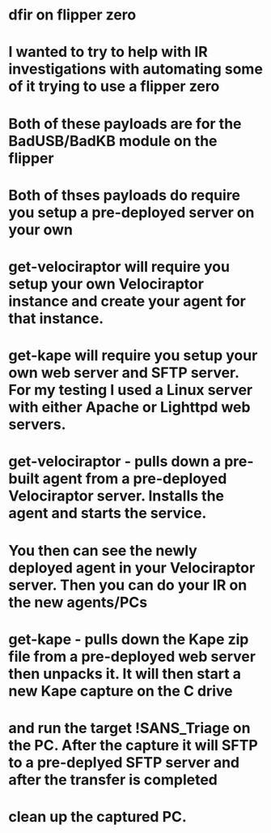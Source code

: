 # dfir on flipper zero
# I wanted to try to help with IR investigations with automating some of it trying to use a flipper zero

# Both of these payloads are for the BadUSB/BadKB module on the flipper
# Both of thses payloads do require you setup a pre-deployed server on your own

# get-velociraptor will require you setup your own Velociraptor instance and create your agent for that instance.

# get-kape will require you setup your own web server and SFTP server.  For my testing I used a Linux server with either Apache or Lighttpd web servers.

# get-velociraptor - pulls down a pre-built agent from a pre-deployed Velociraptor server.  Installs the agent and starts the service.
# You then can see the newly deployed agent in your Velociraptor server.  Then you can do your IR on the new agents/PCs

# get-kape - pulls down the Kape zip file from a pre-deployed web server then unpacks it.  It will then start a new Kape capture on the C drive 
# and run the target !SANS_Triage on the PC.  After the capture it will SFTP to a pre-deplyed SFTP server and after the transfer is completed 
# clean up the captured PC.

